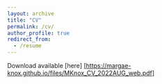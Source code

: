 ```yaml
---
layout: archive
title: "CV"
permalink: /cv/
author_profile: true
redirect_from:
  - /resume
---
```


Download available [here] [https://margae-knox.github.io/files/MKnox_CV_2022AUG_web.pdf]

<object data="files/MKnox_CV_2022AUG_web.pdf" width="1000" height="1000" type='application/pdf'/></object>

